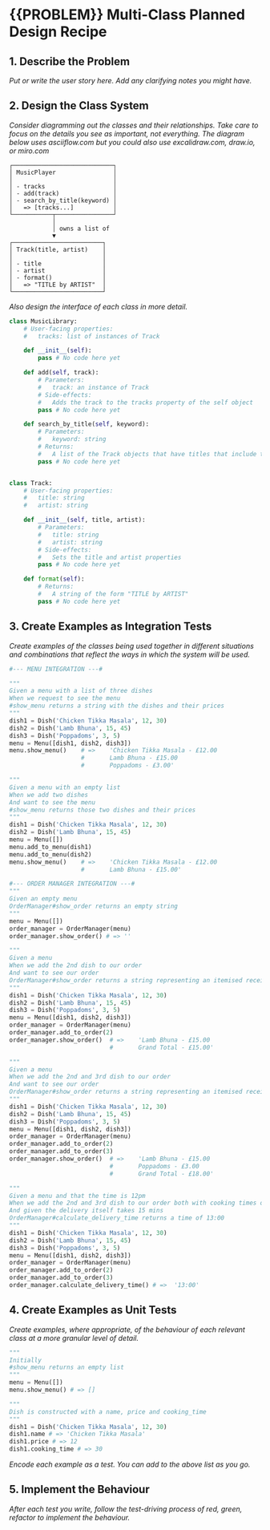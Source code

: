 # {{PROBLEM}} Multi-Class Planned Design Recipe

## 1. Describe the Problem

_Put or write the user story here. Add any clarifying notes you might have._

## 2. Design the Class System

_Consider diagramming out the classes and their relationships. Take care to
focus on the details you see as important, not everything. The diagram below
uses asciiflow.com but you could also use excalidraw.com, draw.io, or miro.com_

```
┌────────────────────────────┐
│ MusicPlayer                │
│                            │
│ - tracks                   │
│ - add(track)               │
│ - search_by_title(keyword) │
│   => [tracks...]           │
└───────────┬────────────────┘
            │
            │ owns a list of
            ▼
┌─────────────────────────┐
│ Track(title, artist)    │
│                         │
│ - title                 │
│ - artist                │
│ - format()              │
│   => "TITLE by ARTIST"  │
└─────────────────────────┘
```

_Also design the interface of each class in more detail._

```python
class MusicLibrary:
    # User-facing properties:
    #   tracks: list of instances of Track

    def __init__(self):
        pass # No code here yet

    def add(self, track):
        # Parameters:
        #   track: an instance of Track
        # Side-effects:
        #   Adds the track to the tracks property of the self object
        pass # No code here yet

    def search_by_title(self, keyword):
        # Parameters:
        #   keyword: string
        # Returns:
        #   A list of the Track objects that have titles that include the keyword
        pass # No code here yet


class Track:
    # User-facing properties:
    #   title: string
    #   artist: string

    def __init__(self, title, artist):
        # Parameters:
        #   title: string
        #   artist: string
        # Side-effects:
        #   Sets the title and artist properties
        pass # No code here yet

    def format(self):
        # Returns:
        #   A string of the form "TITLE by ARTIST"
        pass # No code here yet

```

## 3. Create Examples as Integration Tests

_Create examples of the classes being used together in different situations and
combinations that reflect the ways in which the system will be used._

```python
#--- MENU INTEGRATION ---#

"""
Given a menu with a list of three dishes
When we request to see the menu
#show_menu returns a string with the dishes and their prices
"""
dish1 = Dish('Chicken Tikka Masala', 12, 30)
dish2 = Dish('Lamb Bhuna', 15, 45)
dish3 = Dish('Poppadoms', 3, 5)
menu = Menu([dish1, dish2, dish3])
menu.show_menu()    # =>    'Chicken Tikka Masala - £12.00
                    #       Lamb Bhuna - £15.00
                    #       Poppadoms - £3.00'

"""
Given a menu with an empty list
When we add two dishes
And want to see the menu
#show_menu returns those two dishes and their prices
"""
dish1 = Dish('Chicken Tikka Masala', 12, 30)
dish2 = Dish('Lamb Bhuna', 15, 45)
menu = Menu([])
menu.add_to_menu(dish1)
menu.add_to_menu(dish2)
menu.show_menu()    # =>    'Chicken Tikka Masala - £12.00
                    #       Lamb Bhuna - £15.00'

#--- ORDER MANAGER INTEGRATION ---#
"""
Given an empty menu
OrderManager#show_order returns an empty string
"""
menu = Menu([])
order_manager = OrderManager(menu)
order_manager.show_order() # => ''

"""
Given a menu
When we add the 2nd dish to our order
And want to see our order
OrderManager#show_order returns a string representing an itemised receipt with a grand total
"""
dish1 = Dish('Chicken Tikka Masala', 12, 30)
dish2 = Dish('Lamb Bhuna', 15, 45)
dish3 = Dish('Poppadoms', 3, 5)
menu = Menu([dish1, dish2, dish3])
order_manager = OrderManager(menu)
order_manager.add_to_order(2)
order_manager.show_order()  # =>    'Lamb Bhuna - £15.00
                            #       Grand Total - £15.00'

"""
Given a menu
When we add the 2nd and 3rd dish to our order
And want to see our order
OrderManager#show_order returns a string representing an itemised receipt with a grand total
"""
dish1 = Dish('Chicken Tikka Masala', 12, 30)
dish2 = Dish('Lamb Bhuna', 15, 45)
dish3 = Dish('Poppadoms', 3, 5)
menu = Menu([dish1, dish2, dish3])
order_manager = OrderManager(menu)
order_manager.add_to_order(2)
order_manager.add_to_order(3)
order_manager.show_order()  # =>    'Lamb Bhuna - £15.00
                            #       Poppadoms - £3.00
                            #       Grand Total - £18.00'

"""
Given a menu and that the time is 12pm
When we add the 2nd and 3rd dish to our order both with cooking times of 45 mins and 5 mins respectively
And given the delivery itself takes 15 mins
OrderManager#calculate_delivery_time returns a time of 13:00
"""
dish1 = Dish('Chicken Tikka Masala', 12, 30)
dish2 = Dish('Lamb Bhuna', 15, 45)
dish3 = Dish('Poppadoms', 3, 5)
menu = Menu([dish1, dish2, dish3])
order_manager = OrderManager(menu)
order_manager.add_to_order(2)
order_manager.add_to_order(3)
order_manager.calculate_delivery_time() # =>  '13:00'

```

## 4. Create Examples as Unit Tests

_Create examples, where appropriate, of the behaviour of each relevant class at
a more granular level of detail._

```python
"""
Initially
#show_menu returns an empty list
"""
menu = Menu([])
menu.show_menu() # => []

"""
Dish is constructed with a name, price and cooking_time
"""
dish1 = Dish('Chicken Tikka Masala', 12, 30)
dish1.name # => 'Chicken Tikka Masala'
dish1.price # => 12
dish1.cooking_time # => 30

```

_Encode each example as a test. You can add to the above list as you go._

## 5. Implement the Behaviour

_After each test you write, follow the test-driving process of red, green,
refactor to implement the behaviour._
